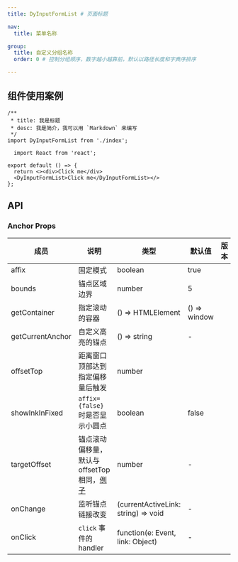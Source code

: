 ```yaml
---
title: DyInputFormList # 页面标题

nav:
  title: 菜单名称

group:
  title: 自定义分组名称
  order: 0 # 控制分组顺序，数字越小越靠前，默认以路径长度和字典序排序

---
```


## 组件使用案例

``` tsx
/**
 * title: 我是标题
 * desc: 我是简介，我可以用 `Markdown` 来编写
 */
import DyInputFormList from './index';

  import React from 'react';

export default () => {
  return <><div>Click me</div>
  <DyInputFormList>Click me</DyInputFormList></>
};
```

## API

### Anchor Props

| 成员 | 说明 | 类型 | 默认值 | 版本 |
| --- | --- | --- | --- | --- |
| affix | 固定模式 | boolean | true |  |
| bounds | 锚点区域边界 | number | 5 |  |
| getContainer | 指定滚动的容器 | () => HTMLElement | () => window |  |
| getCurrentAnchor | 自定义高亮的锚点 | () => string | - |  |
| offsetTop | 距离窗口顶部达到指定偏移量后触发 | number |  |  |
| showInkInFixed | `affix={false}` 时是否显示小圆点 | boolean | false |  |
| targetOffset | 锚点滚动偏移量，默认与 offsetTop 相同，[例子](#components-anchor-demo-targetOffset) | number | - |  |
| onChange | 监听锚点链接改变 | (currentActiveLink: string) => void | - |  |
| onClick | `click` 事件的 handler | function(e: Event, link: Object) | - |  |

